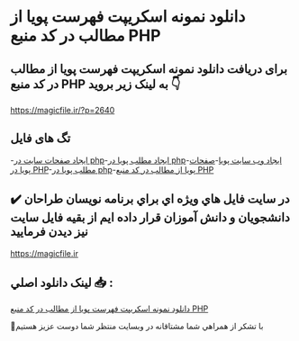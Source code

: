 # دانلود نمونه اسکریپت فهرست پویا از مطالب در کد منبع PHP

## برای دریافت دانلود نمونه اسکریپت فهرست پویا از مطالب در کد منبع PHP به لینک زیر بروید 👇

https://magicfile.ir/?p=2640

## تگ های فایل

-[ایجاد صفحات سایت در php](https://magicfile.ir/product/%d9%86%d9%85%d9%88%d9%86%d9%87-%d8%a7%d8%b3%da%a9%d8%b1%db%8c%d9%be%d8%aa-%d9%81%d9%87%d8%b1%d8%b3%d8%aa-%d9%be%d9%88%db%8c%d8%a7-%d8%a7%d8%b2-%d9%85%d8%b7%d8%a7%d9%84%d8%a8-%d8%af%d8%b1-php/)-[ایجاد مطلب پویا در php](https://magicfile.ir/product/%d9%86%d9%85%d9%88%d9%86%d9%87-%d8%a7%d8%b3%da%a9%d8%b1%db%8c%d9%be%d8%aa-%d9%81%d9%87%d8%b1%d8%b3%d8%aa-%d9%be%d9%88%db%8c%d8%a7-%d8%a7%d8%b2-%d9%85%d8%b7%d8%a7%d9%84%d8%a8-%d8%af%d8%b1-php/)-[ایجاد وب سایت پویا](https://magicfile.ir/product/%d9%86%d9%85%d9%88%d9%86%d9%87-%d8%a7%d8%b3%da%a9%d8%b1%db%8c%d9%be%d8%aa-%d9%81%d9%87%d8%b1%d8%b3%d8%aa-%d9%be%d9%88%db%8c%d8%a7-%d8%a7%d8%b2-%d9%85%d8%b7%d8%a7%d9%84%d8%a8-%d8%af%d8%b1-php/)-[صفحات پویا در PHP](https://magicfile.ir/product/%d9%86%d9%85%d9%88%d9%86%d9%87-%d8%a7%d8%b3%da%a9%d8%b1%db%8c%d9%be%d8%aa-%d9%81%d9%87%d8%b1%d8%b3%d8%aa-%d9%be%d9%88%db%8c%d8%a7-%d8%a7%d8%b2-%d9%85%d8%b7%d8%a7%d9%84%d8%a8-%d8%af%d8%b1-php/)-[مطلب پویا در php](https://magicfile.ir/product/%d9%86%d9%85%d9%88%d9%86%d9%87-%d8%a7%d8%b3%da%a9%d8%b1%db%8c%d9%be%d8%aa-%d9%81%d9%87%d8%b1%d8%b3%d8%aa-%d9%be%d9%88%db%8c%d8%a7-%d8%a7%d8%b2-%d9%85%d8%b7%d8%a7%d9%84%d8%a8-%d8%af%d8%b1-php/)-[پویا از مطالب در کد منبع PHP](https://magicfile.ir/product/%d9%86%d9%85%d9%88%d9%86%d9%87-%d8%a7%d8%b3%da%a9%d8%b1%db%8c%d9%be%d8%aa-%d9%81%d9%87%d8%b1%d8%b3%d8%aa-%d9%be%d9%88%db%8c%d8%a7-%d8%a7%d8%b2-%d9%85%d8%b7%d8%a7%d9%84%d8%a8-%d8%af%d8%b1-php/)

## ✔️ در سايت فايل هاي ويژه اي براي برنامه نويسان طراحان دانشجويان و دانش آموزان قرار داده ايم از بقيه فايل سايت نيز ديدن فرماييد

https://magicfile.ir


## لينک دانلود اصلي 📥 :

[دانلود نمونه اسکریپت فهرست پویا از مطالب در کد منبع PHP](https://magicfile.ir/product/%d9%86%d9%85%d9%88%d9%86%d9%87-%d8%a7%d8%b3%da%a9%d8%b1%db%8c%d9%be%d8%aa-%d9%81%d9%87%d8%b1%d8%b3%d8%aa-%d9%be%d9%88%db%8c%d8%a7-%d8%a7%d8%b2-%d9%85%d8%b7%d8%a7%d9%84%d8%a8-%d8%af%d8%b1-php/) 


🙏با تشکر از همراهي شما مشتاقانه در وبسایت منتظر شما دوست عزیز هستیم

